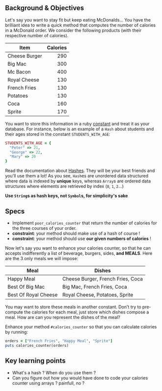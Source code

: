 ## Background & Objectives

Let's say you want to stay fit but keep eating McDonalds... You have the brilliant idea to write a quick method that computes the number of calories in a McDonald order. We consider the following products (with their respective number of calories).

| Item          | Calories |
| ------------- |---------:|
| Cheese Burger | 290      |
| Big Mac       | 300      |
| Mc Bacon      | 400      |
| Royal Cheese  | 130      |
| French Fries  | 130      |
| Potatoes      | 130      |
| Coca          | 160      |
| Sprite        | 170      |

You want to store this information in a ruby [constant](http://en.wikibooks.org/wiki/Ruby_Programming/Syntax/Variables_and_Constants#Constants) and treat it as your database.
For instance, below is an example of a `Hash` about students and their ages stored in the constant `STUDENTS_WITH_AGE`:

```ruby
STUDENTS_WITH_AGE = {
  "Peter" => 21,
  "George" => 22,
  "Mary" => 20
}
```

Read the documentation about [Hashes](http://www.ruby-doc.org/core-2.2.0/Hash.html).
They will be your best friends and you'll use them a lot!
As you see, `Hash`es are unordered data structured where data is indexed by **unique** keys,
whereas `Array`s are ordered data structures where elements are retrieved by index (`0`, `1`, `2`...)

**Use `String`s as hash keys, not `Symbol`s, for simplicity's sake**

## Specs

- Implement `poor_calories_counter` that return the number of calories for the three courses of your order.
- **constraint**: your method should make use of a hash of course !
- **constraint**: your method should use **our given numbers of calories** !

Now let's say you want to enhance your calories counter, so that he can accepts indifferently a list of beverage, burgers, sides, **and MEALS**. Here are the 3 only meals we will impose:

| Meal                 | Dishes                            |
| -------------------- | ----------------------------------|
| Happy Meal           | Cheese Burger, French Fries, Coca |
| Best Of Big Mac      | Big Mac, French Fries, Coca       |
| Best Of Royal Cheese | Royal Cheese, Potatoes, Sprite    |

You may want to store these meals in another constant. Don't try to pre-compute the calories for each meal,
just store which dishes compose a meal. How are can you represent the dishes of the meal?

Enhance your method `#calories_counter` so that you can calculate calories by running:

```ruby
orders = ["French Fries", "Happy Meal", "Sprite"]
puts calories_counter(orders)
```

## Key learning points

- What's a hash ? When do you use them ?
- Can you figure out how you would have done to code your calories counter using arrays ? painfull, no ?
